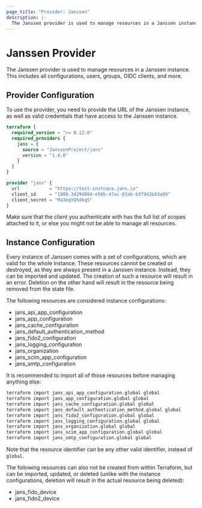 ```yaml
---
page_title: "Provider: Janssen"
description: |-
  The Janssen provider is used to manage resources in a Janssen instance.
---
```


# Janssen Provider

The Janssen provider is used to manage resources in a Janssen instance. This
includes all configurations, users, groups, OIDC clients, and more.

## Provider Configuration

To use the provider, you need to provide the URL of the Janssen instance, as
well as valid credentials that have access to the Janssen instance.

```terraform
terraform {
  required_version = ">= 0.12.0"
  required_providers {
    jans = {
      source = "JanssenProject/jans"
      version = "1.4.0"
    }
  }
}

provider "jans" {
  url           = "https://test-instnace.jans.io"
  client_id     = "1800.3d29d884-e56b-47ac-83ab-b37942b83a89"
  client_secret = "Ma3egYQ5dkqS"
}
```

Make sure that the client you authenticate with has the full list of scopes
attached to it, or else you might not be able to manage all resources.

## Instance Configuration

Every instance of Janssen comes with a set of configurations, which are valid
for the whole instance. These resources cannot be created or destroyed, as they
are always present in a Janssen instance. Instead, they can be imported and 
updated. The creation of such a resource will result in an error. Deletion on
the other hand will result in the resource being removed from the state file.

The following resources are considered instance configurations:

- jans_api_app_configuration
- jans_app_configuration
- jans_cache_configuration
- jans_default_authentication_method
- jans_fido2_configuration
- jans_logging_configuration
- jans_organization
- jans_scim_app_configuration
- jans_smtp_configuration

It is recommended to import all of those resources before managing anything else:

```bash
terraform import jans_api_app_configuration.global global
terraform import jans_app_configuration.global global
terraform import jans_cache_configuration.global global
terraform import jans_default_authentication_method.global global
terraform import jans_fido2_configuration.global global
terraform import jans_logging_configuration.global global
terraform import jans_organization.global global
terraform import jans_scim_app_configuration.global global
terraform import jans_smtp_configuration.global global
```

Note that the resource identifier can be any other valid identifier, instead of `global`.

The following resources can also not be created from within Terraform, but can be imported,
updated, or deleted (unlike with the instance configurations, deletion will result in the
actual resource being deleted):

- jans_fido_device
- jans_fido2_device
